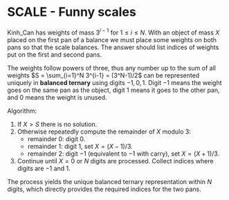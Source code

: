 # SCALE - Funny scales

Kinh_Can has weights of mass $3^{i-1}$ for $1 \le i \le N$. With an object of mass $X$
placed on the first pan of a balance we must place some weights on both pans
so that the scale balances.  The answer should list indices of weights put on
the first and second pans.

The weights follow powers of three, thus any number up to the sum of all
weights $S = \sum_{i=1}^N 3^{i-1} = (3^N-1)/2$ can be represented uniquely in
**balanced ternary** using digits $-1,0,1$.  Digit $-1$ means the weight goes on
the same pan as the object, digit $1$ means it goes to the other pan, and
$0$ means the weight is unused.

Algorithm:

1. If $X > S$ there is no solution.
2. Otherwise repeatedly compute the remainder of $X$ modulo $3$:
   - remainder $0$: digit $0$.
   - remainder $1$: digit $1$, set $X=(X-1)/3$.
   - remainder $2$: digit $-1$ (equivalent to $-1$ with carry), set $X=(X+1)/3$.
3. Continue until $X=0$ or $N$ digits are processed.  Collect indices where
digits are $-1$ and $1$.

The process yields the unique balanced ternary representation within $N$ digits,
which directly provides the required indices for the two pans.
